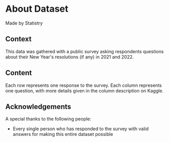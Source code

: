 # About Dataset

Made by Statistry

## Context
This data was gathered with a public survey asking respondents questions about their New Year's resolutions (if any) in 2021 and 2022.

## Content
Each row represents one response to the survey. Each column represents one question, with more details given in the column description on Kaggle.

## Acknowledgements
A special thanks to the following people:
* Every single person who has responded to the survey with valid answers for making this entire dataset possible